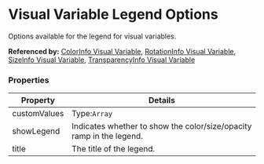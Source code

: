 # Visual Variable Legend Options

Options available for the legend for visual variables.

**Referenced by:** [ColorInfo Visual Variable](colorInfo_visualVariable.md), [RotationInfo Visual Variable](rotationInfo_visualVariable.md), [SizeInfo Visual Variable](sizeInfo_visualVariable.md), [TransparencyInfo Visual Variable](transparencyInfo_visualVariable.md)

### Properties

| Property | Details
| --- | ---
| customValues | Type:`Array`
| showLegend | Indicates whether to show the color/size/opacity ramp in the legend.
| title | The title of the legend.



